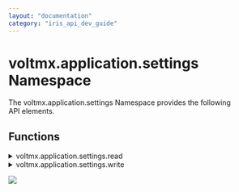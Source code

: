 ```yaml
---
layout: "documentation"
category: "iris_api_dev_guide"
---
```

                             


voltmx.application.settings Namespace
===================================

The voltmx.application.settings Namespace provides the following API elements.

Functions
---------


<details close markdown="block"><summary>voltmx.application.settings.read</summary>

* * *

This function enables your app to read the configuration values associated with specified keys.

### Syntax

{% highlight VoltMx %}
voltmx.application.settings.read(  
    key,  
    onsuccesscallback,  
    onfailureback)
{% endhighlight %}

### Input Parameters

  
| Parameters | Description |
| --- | --- |
| key | A string that specifies the keys for the settings to read. |
| onsuccesscallback | A function that is executed when the key-value pair specified in the _key_ parameter is read successfully. For details, see the **Remarks** section below. |
| onfailurecallback | A callback function is executed when there is an error in fetching the app's settings. This callback function receives the error code and the error message. For details, see the **Remarks** section below. |

 

### Example

{% highlight VoltMx %}
read: function() {

    voltmx.application.settings.read("key1", this.onsuccesscallbackR, this.onfailureback);
    voltmx.application.settings.read("key2", this.onsuccesscallbackR, this.onfailurebackR);
},

onfailureback: function(errorcode, errormessage) {
    alert("err is :" + errormessage);
},
onsuccesscallbackR: function(key, value) {
    var params = {};
    params.value = value;

    switch (value) {
        case "Table view":
            params.viewType = constants.SEGUI_VIEW_TYPE_TABLEVIEW;
            break;
        case "Page view":
            params.viewType = constants.SEGUI_VIEW_TYPE_PAGEVIEW;
            params.pageOffDotImage = "orngsld";
            params.pageOnDotImage = "whitesld";
            break;
        case "Coverflow view":
            params.viewType = constants.SEGUI_VIEW_TYPE_COVERFLOW;
            break;
        case "Cylinder view":
            params.viewType = constants.SEGUI_VIEW_TYPE_CYLINDER;
            break;
        case "Linear view":
            params.viewType = constants.SEGUI_VIEW_TYPE_LINEAR;
            break;
        case "Stack view":
            params.viewType = constants.SEGUI_VIEW_TYPE_STACK;
            break;

    }
    var ntf = new voltmx.mvc.Navigation("frmAppSetRead");
    ntf.navigate(params);
},

onfailurebackR: function(errorcode, errormessage) {
    alert("Err is :" + errormessage);
}
{% endhighlight %} 

### Return Values

None.

### Remarks

This function reads an app's settings from the settings file that is bundled with the application's binary. Your app can use this function to read, among other things, the user-defined values such as the preferred locations.

This is an asynchronous call so it returns immediately. Upon successfully reading the app's settings, the VoltMX IrisAPI framework automatically invokes the callback your app passes in the _onsuccesscallback_ parameter. The callback function has the following signature.

onsuccess(key, value);

When this callback function is invoked, the _key_ parameter contains a string that specifies the name of the key whose value is being retrieved.

The _value_ parameter contains the settings that were read. It can be `Boolean`, `string`, `double`, or an object. It contains an object when _Display option_ is set to multiselect.

If the VoltMX IrisAPI framework cannot read the settings associated with the _key_ parameter to the `voltmx.application.settings.read` function, then the framework automatically invokes the function in the _onfailurecallback_ parameter. The callback function has the following signature.

onfailure(errorcode,errormessage);

When the framework calls the `onfailure` callback function _errorcode_ parameter of contains a numeric error code and the _errormessage_ parameter contains the corresponding error message as a `string`.

### Platform Availability

Available only on iPhone

* * *

</details>
<details close markdown="block"><summary>voltmx.application.settings.write</summary>

* * *

This function enables your app to write values associated with specified keys.

### Syntax

{% highlight VoltMx %}
voltmx.application.settings.write(  
    key,  
    value,  
    onsuccesscallback,  
    onfailurecallback);
{% endhighlight %}

### Input Parameters

  
| Parameter | Description |
| --- | --- |
| key | A string that specifies the unique key. The key that you specify must exist. You cannot introduce a new key. |
| value | A string that holds the value to be set for a key. If this function is called multiple times using the same key, existing value for the key is replaced with the new value. A key's value can be Boolean, string, double, or an object. It can contain an object only when _Display option_ is set to multiselect. |
| onsuccesscallback | The callback function that is executed when the new value is successfully assigned to the specified key. For details, see the **Remarks** section below. |
| onfailurecallback | The callback function that is executed when there is an error in updating the configuration. This callback function receives an error code and an error message. For details, see the **Remarks** section below. |

 

### Example

{% highlight VoltMx %}
write: function() {

    var str1 = this.view.txtMsg.text + " ";
    var str2 = this.view.lstBxType.selectedKey;

    voltmx.application.settings.write("key1", str1, this.onsuccesscallbackw, this.onfailurebackw);
    voltmx.application.settings.write("key2", str2, this.onsuccesscallbackWrite, this.onfailurebackWrite);

},
onsuccesscallbackw: function(key, value) {
    voltmx.print("Value is :" + value);
},

onfailurebackw: function(errorcode, errormessage) {
    alert("Error is :" + errormessage);
},


onsuccesscallbackWrite: function(key, value) {

    this.view.lblAppAfterSet.text = "App settings are successful";


},
onfailurebackWrite: function(errorcode, errormessage) {
    alert("Error is :" + errormessage);
}
{% endhighlight %}

### Return Values

None.

### Remarks

This function sets the value of configuration options in the configuration file that is associated with the app. New keys cannot be introduced with this function. Your app can only write to existing keys. This is an asynchronous call, so it returns immediately and does not wait for the underlying hardware to write the value to the specified key. It uses callback functions to communicate success or failure. The callback functions for success and failure are set using this function's _onsuccesscallback_ and _onfailurecallback_, respectively.

The callback function for the _onsuccesscallback_ parameter of the `voltmx.application.settings.write` function has the following 

### syntax.

{% highlight VoltMx %}
onsuccesscallback(key,value);
{% endhighlight %}

where the `key` parameter to this callback is a string containing the name of the key that was set, and the callback function's `value` parameter contains the value that the key was set to. The callback function's `value` parameter can be `boolean`, `string`, `double`, or an object. An object is only passed in through the _value_ parameter when "_Display option_" is multiselect.

If the `voltmx.application.settings.write` function cannot set the value of the specified key, in invokes another callback function. The callback function for the `voltmx.application.settings.write` function's _onfailurecallback_ parameter has the following syntax.

{% highlight VoltMx %}
onfailurecallback(errorcode,errormessage);
{% endhighlight %}

where the `errorcode` parameter contains a numeric error code and the `errormessage` parameter holds a string that specifies the error message.

### Platform Availability

Available only on iPhone

</details>

![](resources/prettify/onload.png)
